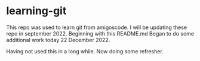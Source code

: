 # learning-git

This repo was used to learn git from amigoscode. I will be updating these repo in september 2022. Beginning with this README.md
Began to do some additional work today 22 December 2022.

Having not used this in a long while. Now doing some refresher.
